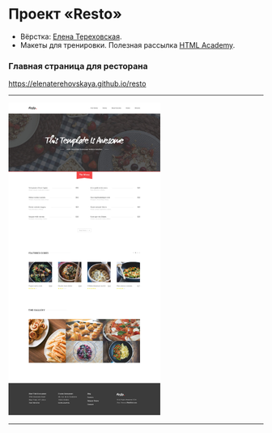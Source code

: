 # Проект «Resto»

* Вёрстка: [Елена Тереховская](https://github.com/elenaterehovskaya).
* Макеты для тренировки. Полезная рассылка [HTML Academy](https://htmlacademy.ru).


### Главная страница для ресторана

<a href="https://elenaterehovskaya.github.io/resto" target="_blank">https://elenaterehovskaya.github.io/resto</a>

---

<p>
  <img src="https://github.com/elenaterehovskaya/elenaterehovskaya.github.io/blob/master/img/resto.jpg" width="300" alt="Главная страница">
</p>

---
